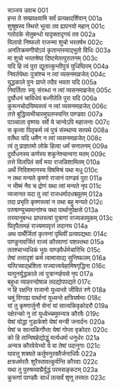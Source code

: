 सञ्जय उवाच	001  
हन्त ते सम्प्रवक्ष्यामि सर्वं प्रत्यक्षदर्शिवान्	001a  
शुश्रूषस्व स्थिरो भूत्वा तव ह्यपनयो महान्	001c  
गतोदके सेतुबन्धो यादृक्तादृगयं तव	002a  
विलापो निष्फलो राजन्मा शुचो भरतर्षभ	002c  
अनतिक्रमणीयोऽयं कृतान्तस्याद्भुतो विधिः	003a  
मा शुचो भरतश्रेष्ठ दिष्टमेतत्पुरातनम्	003c  
यदि हि त्वं पुरा द्यूतात्कुन्तीपुत्रं युधिष्ठिरम्	004a  
निवर्तयेथाः पुत्रांश्च न त्वां व्यसनमाव्रजेत्	004c  
युद्धकाले पुनः प्राप्ते तदैव भवता यदि	005a  
निवर्तिताः स्युः संरब्धा न त्वां व्यसनमाव्रजेत्	005c  
दुर्योधनं चाविधेयं बध्नीतेति पुरा यदि	006a  
कुरूनचोदयिष्यस्त्वं न त्वां व्यसनमाव्रजेत्	006c  
तत्ते बुद्धिव्यभीचारमुपलप्स्यन्ति पाण्डवाः	007a  
पाञ्चाला वृष्णयः सर्वे ये चान्येऽपि महाजनाः	007c  
स कृत्वा पितृकर्म त्वं पुत्रं संस्थाप्य सत्पथे	008a  
वर्तेथा यदि धर्मेण न त्वां व्यसनमाव्रजेत्	008c  
त्वं तु प्राज्ञतमो लोके हित्वा धर्मं सनातनम्	009a  
दुर्योधनस्य कर्णस्य शकुनेश्चान्वगा मतम्	009c  
तत्ते विलपितं सर्वं मया राजन्निशामितम्	010a  
अर्थे निविशमानस्य विषमिश्रं यथा मधु	010c  
न तथा मन्यते कृष्णो राजानं पाण्डवं पुरा	011a  
न भीष्मं नैव च द्रोणं यथा त्वां मन्यते नृप	011c  
व्यजानत यदा तु त्वां राजधर्मादधश्च्युतम्	012a  
तदा प्रभृति कृष्णस्त्वां न तथा बहु मन्यते	012c  
परुषाण्युच्यमानांश्च यथा पार्थानुपेक्षसे	013a  
तस्यानुबन्धः प्राप्तस्त्वां पुत्राणां राज्यकामुकम्	013c  
पितृपैतामहं राज्यमपवृत्तं तदानघ	014a  
अथ पार्थैर्जितां कृत्स्नां पृथिवीं प्रत्यपद्यथाः	014c  
पाण्डुनावर्जितं राज्यं कौरवाणां यशस्तथा	015a  
ततश्चाभ्यधिकं भूयः पाण्डवैर्धर्मचारिभिः	015c  
तेषां तत्तादृशं कर्म त्वामासाद्य सुनिष्फलम्	016a  
यत्पित्र्याद्भ्रंशिता राज्यात्त्वयेहामिषगृद्धिना	016c  
यत्पुनर्युद्धकाले त्वं पुत्रान्गर्हयसे नृप	017a  
बहुधा व्याहरन्दोषान्न तदद्योपपद्यते	017c  
न हि रक्षन्ति राजानो युध्यन्तो जीवितं रणे	018a  
चमूं विगाह्य पार्थानां युध्यन्ते क्षत्रियर्षभाः	018c  
यां तु कृष्णार्जुनौ सेनां यां सात्यकिवृकोदरौ	019a  
रक्षेरन्को नु तां युध्येच्चमूमन्यत्र कौरवैः	019c  
येषां योद्धा गुडाकेशो येषां मन्त्री जनार्दनः	020a  
येषां च सात्यकिर्गोप्ता येषां गोप्ता वृकोदरः	020c  
को हि तान्विषहेद्योद्धुं मर्त्यधर्मा धनुर्धरः	021a  
अन्यत्र कौरवेयेभ्यो ये वा तेषां पदानुगाः	021c  
यावत्तु शक्यते कर्तुमनुरक्तैर्जनाधिपैः	022a  
क्षत्रधर्मरतैः शूरैस्तावत्कुर्वन्ति कौरवाः	022c  
यथा तु पुरुषव्याघ्रैर्युद्धं परमसङ्कटम्	023a  
कुरूणां पाण्डवैः सार्धं तत्सर्वं शृणु तत्त्वतः	023c  
